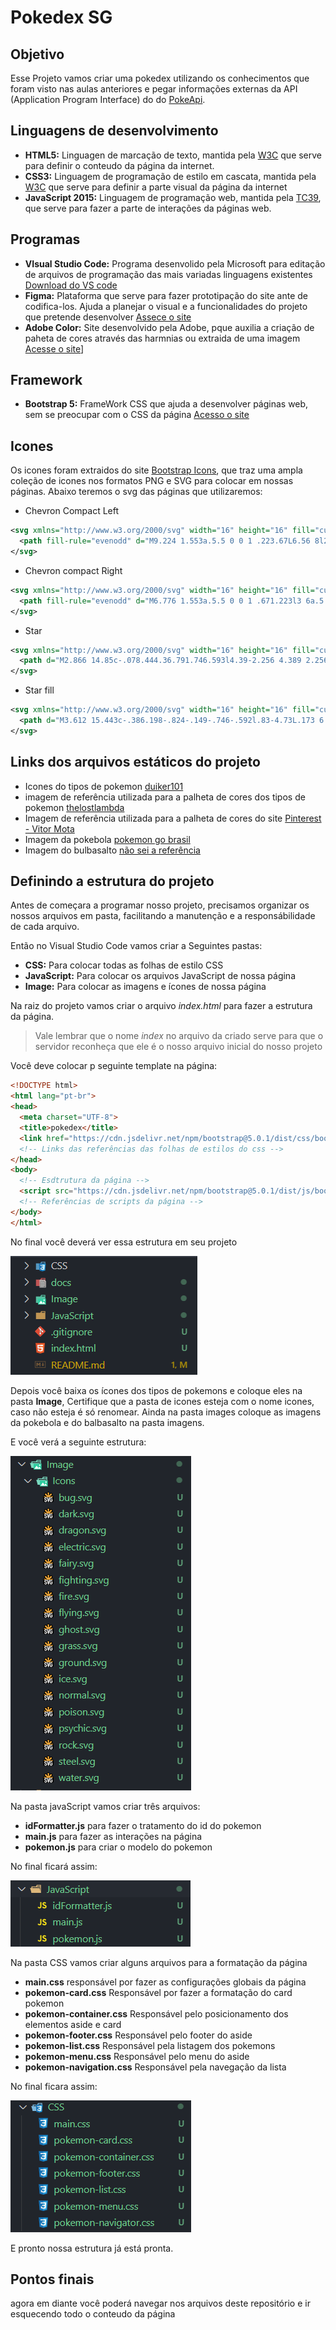 # Pokedex SG

## Objetivo

Esse Projeto vamos criar uma pokedex utilizando os conhecimentos que foram visto nas aulas anteriores e pegar informações externas da API (Application Program Interface) do  do [PokeApi](https://pokeapi.copokeApi).

## Linguagens de desenvolvimento

* __HTML5:__ Linguagen de marcação de texto, mantida pela [W3C](https://www.w3.org/) que serve para definir o conteudo da página da internet.
* __CSS3:__ Linguagem de programação de estilo em cascata, mantida pela [W3C](https://www.w3.org/) que serve para definir a parte visual da página da internet
* __JavaScript 2015:__ Linguagem de programação web, mantida pela [TC39](https://www.ecma-international.org/technical-committees/tc39/?tab=general), que serve para fazer a parte de interações da páginas web.

## Programas

* __VIsual Studio Code:__ Programa desenvolido pela Microsoft para editação de arquivos de programação das mais variadas linguagens existentes [Download do VS code](https://code.visualstudio.com/)
* __Figma:__ Plataforma que serve para fazer prototipação do site ante de codifica-los. Ajuda a planejar o visual e a funcionalidades do projeto que pretende desenvolver [Assece o site](https://www.figma.com/)
* __Adobe Color:__ Site desenvolvido pela Adobe, pque auxilia a criação de paheta de cores através das harmnias ou extraida de uma imagem [Acesse o site](https://color.adobe.com/)]

## Framework

* __Bootstrap 5:__ FrameWork CSS que ajuda a desenvolver páginas web, sem se preocupar com o CSS da página [Acesso o site](https://getbootstrap.com/)

## Icones

Os icones foram extraidos do site [Bootstrap Icons](https://icons.getbootstrap.com/), que traz uma ampla coleção de icones nos formatos PNG e SVG para colocar em nossas páginas. Abaixo teremos o svg das páginas que utilizaremos:

* Chevron Compact Left

```svg
<svg xmlns="http://www.w3.org/2000/svg" width="16" height="16" fill="currentColor" class="bi bi-chevron-compact-left" viewBox="0 0 16 16">
  <path fill-rule="evenodd" d="M9.224 1.553a.5.5 0 0 1 .223.67L6.56 8l2.888 5.776a.5.5 0 1 1-.894.448l-3-6a.5.5 0 0 1 0-.448l3-6a.5.5 0 0 1 .67-.223z"/>
</svg>
```

* Chevron compact Right

```svg
<svg xmlns="http://www.w3.org/2000/svg" width="16" height="16" fill="currentColor" class="bi bi-chevron-compact-right" viewBox="0 0 16 16">
  <path fill-rule="evenodd" d="M6.776 1.553a.5.5 0 0 1 .671.223l3 6a.5.5 0 0 1 0 .448l-3 6a.5.5 0 1 1-.894-.448L9.44 8 6.553 2.224a.5.5 0 0 1 .223-.671z"/>
</svg>
```

* Star

```svg
<svg xmlns="http://www.w3.org/2000/svg" width="16" height="16" fill="currentColor" class="bi bi-star" viewBox="0 0 16 16">
  <path d="M2.866 14.85c-.078.444.36.791.746.593l4.39-2.256 4.389 2.256c.386.198.824-.149.746-.592l-.83-4.73 3.522-3.356c.33-.314.16-.888-.282-.95l-4.898-.696L8.465.792a.513.513 0 0 0-.927 0L5.354 5.12l-4.898.696c-.441.062-.612.636-.283.95l3.523 3.356-.83 4.73zm4.905-2.767-3.686 1.894.694-3.957a.565.565 0 0 0-.163-.505L1.71 6.745l4.052-.576a.525.525 0 0 0 .393-.288L8 2.223l1.847 3.658a.525.525 0 0 0 .393.288l4.052.575-2.906 2.77a.565.565 0 0 0-.163.506l.694 3.957-3.686-1.894a.503.503 0 0 0-.461 0z"/>
</svg>
```

* Star fill

```svg
<svg xmlns="http://www.w3.org/2000/svg" width="16" height="16" fill="currentColor" class="bi bi-star-fill" viewBox="0 0 16 16">
  <path d="M3.612 15.443c-.386.198-.824-.149-.746-.592l.83-4.73L.173 6.765c-.329-.314-.158-.888.283-.95l4.898-.696L7.538.792c.197-.39.73-.39.927 0l2.184 4.327 4.898.696c.441.062.612.636.282.95l-3.522 3.356.83 4.73c.078.443-.36.79-.746.592L8 13.187l-4.389 2.256z"/>
</svg>
```

## Links dos arquivos estáticos do projeto

* Icones do tipos de pokemon [duiker101](https://github.com/duiker101/pokemon-type-svg-icons/releases/tag/1.0.0)
* imagem de referência utilizada para a palheta de cores dos tipos de pokemon [thelostlambda](https://thelostlambda.github.io/pokestats/)
* Imagem de referência utilizada para a palheta de cores do site [Pinterest - Vitor Mota](https://ar.pinterest.com/pin/536913586821056931/)
* Imagem da pokebola [pokemon go brasil](http://www.pokemongobrasil.com/wp-content/uploads/2016/08/pokebola-go.png)
* Imagem do bulbasalto [não sei a referência](https://pbs.twimg.com/media/Dl8nOCfXoAAt6E1.png)

## Definindo a estrutura do projeto

Antes de começara a programar nosso projeto, precisamos organizar os nossos arquivos em pasta, facilitando a manutenção e a responsábilidade de cada arquivo.

Então no Visual Studio Code vamos criar a Seguintes pastas:

* __CSS:__ Para colocar todas as folhas de estilo CSS
* __JavaScript:__ Para colocar os arquivos JavaScript de nossa página
* __Image:__ Para colocar as imagens e ícones de nossa página

Na raiz do projeto vamos criar o arquivo _index.html_ para fazer a estrutura da página.

> Vale lembrar que o nome _index_ no arquivo da criado serve para que o servidor reconheça que ele é o nosso arquivo inicial do nosso projeto

Você deve colocar p seguinte template na página:

```html
<!DOCTYPE html>
<html lang="pt-br">
<head>
  <meta charset="UTF-8">
  <title>pokedex</title>
  <link href="https://cdn.jsdelivr.net/npm/bootstrap@5.0.1/dist/css/bootstrap.min.css" rel="stylesheet" integrity="sha384-+0n0xVW2eSR5OomGNYDnhzAbDsOXxcvSN1TPprVMTNDbiYZCxYbOOl7+AMvyTG2x" crossorigin="anonymous">
  <!-- Links das referências das folhas de estilos do css -->
</head>
<body>
  <!-- Esdtrutura da página -->
  <script src="https://cdn.jsdelivr.net/npm/bootstrap@5.0.1/dist/js/bootstrap.bundle.min.js" integrity="sha384-gtEjrD/SeCtmISkJkNUaaKMoLD0//ElJ19smozuHV6z3Iehds+3Ulb9Bn9Plx0x4" crossorigin="anonymous"></script>
  <!-- Referências de scripts da página -->
</body>
</html>
```

No final você deverá ver essa estrutura em seu projeto

![imagem da estrutura inicial da página](docs/image-folder-and-files.png)

Depois você baixa os ícones dos tipos de pokemons e coloque eles na pasta __Image__, Certifique que a pasta de icones esteja com o nome icones, caso não esteja é só renomear. Ainda na pasta images coloque as imagens da pokebola e do balbasalto na pasta imagens.

E você verá a seguinte estrutura:

![imagem da estrutura da pasta image](docs/image-icons.png)

Na pasta javaScript vamos criar três arquivos:

* __idFormatter.js__ para fazer o tratamento do id do pokemon
* __main.js__ para fazer as interações na página
* __pokemon.js__ para criar o modelo do pokemon

No final ficará assim:

![imagem da estrutura da pasta JavaScript](docs/image-javascript-files.png)

Na pasta CSS vamos criar alguns arquivos para a formatação da página

* __main.css__ responsável por fazer as configurações globais da página
* __pokemon-card.css__ Responsável por fazer a formatação do card pokemon
* __pokemon-container.css__ Responsável pelo posicionamento dos elementos aside e card
* __pokemon-footer.css__ Responsável pelo footer do aside
* __pokemon-list.css__ Responsável pela listagem dos pokemons
* __pokemon-menu.css__ Responsável pelo menu do aside
* __pokemon-navigation.css__ Responsável pela navegação da lista

No final ficara assim:

![imagem da estrutura da pasta css](docs/image-css-files.png)

E pronto nossa estrutura já está pronta.

## Pontos finais

agora em diante você poderá navegar nos arquivos deste repositório e ir esquecendo todo o conteudo da página